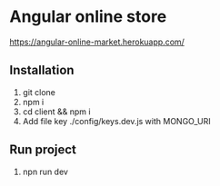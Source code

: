 # Angular online store
https://angular-online-market.herokuapp.com/

## Installation

1. git clone 
2. npm i
3. cd client && npm i
4. Add file key ./config/keys.dev.js with MONGO_URI

## Run project
1. npn run dev
